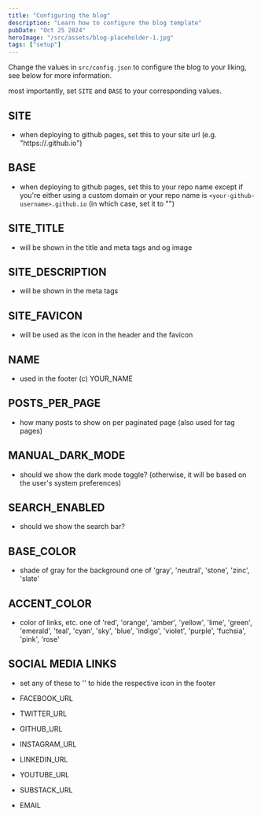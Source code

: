 ```yaml
---
title: "Configuring the blog"
description: "Learn how to configure the blog template"
pubDate: "Oct 25 2024"
heroImage: "/src/assets/blog-placeholder-1.jpg"
tags: ["setup"]
---
```


Change the values in `src/config.json` to configure the blog to your liking, see below for more information.

most importantly, set `SITE` and `BASE` to your corresponding values.

## SITE

- when deploying to github pages, set this to your site url
  (e.g. "https://<your-github-username>.github.io")

## BASE

- when deploying to github pages, set this to your repo name
  except if you're either using a custom domain or 
  your repo name is `<your-github-username>.github.io` 
  (in which case, set it to "")

## SITE_TITLE

- will be shown in the title and meta tags and og image

## SITE_DESCRIPTION

- will be shown in the meta tags

## SITE_FAVICON

- will be used as the icon in the header and the favicon

## NAME

- used in the footer (c) YOUR_NAME

## POSTS_PER_PAGE

- how many posts to show on per paginated page (also used for tag pages)

## MANUAL_DARK_MODE

- should we show the dark mode toggle?
  (otherwise, it will be based on the user's system preferences)

## SEARCH_ENABLED

- should we show the search bar?

## BASE_COLOR

- shade of gray for the background
  one of 'gray', 'neutral', 'stone', 'zinc', 'slate'

## ACCENT_COLOR

- color of links, etc.
  one of 'red', 'orange', 'amber', 'yellow', 'lime', 'green', 'emerald', 'teal',
  'cyan', 'sky', 'blue', 'indigo', 'violet', 'purple', 'fuchsia', 'pink', 'rose'

## SOCIAL MEDIA LINKS

- set any of these to '' to hide the respective icon in the footer

- FACEBOOK_URL
- TWITTER_URL
- GITHUB_URL
- INSTAGRAM_URL
- LINKEDIN_URL
- YOUTUBE_URL
- SUBSTACK_URL
- EMAIL
